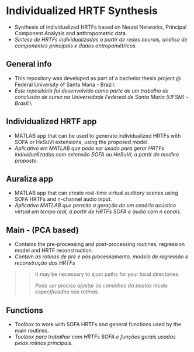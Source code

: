 # Individualized HRTF Synthesis

- Synthesis of individualized HRTFs based on Neural Networks, Principal Component Analysis and anthropometric data.
- *Síntese de HRTFs individualizadas a partir de redes neurais, análise de componentes principais e dados antropométricos.*

## General info 
- This repository was developed as part of a bachelor thesis project @ Federal University of Santa Maria - Brazil.
- *Este repositório foi desenvolvido como parte de um trabalho de conclusão de curso na Universidade Federeal de Santa Maria (UFSM) - Brasil.*\


## Individualized HRTF app 
- MATLAB app that can be used to generate individualized HRTFs with SOFA or HeSuVi extensions, using the proposed model.
- *Aplicativo em MATLAB que pode ser usado para gerar HRTFs individualizadas com extensão SOFA ou HeSuVi, a partir do modleo proposto.*

## Auraliza app
- MATLAB app that can create real-time virtual auditory scenes using SOFA HRTFs and n-channel audio input.
- *Aplicativo MATLAB que permite a geração de um cenário acústico virtual em tempo real, a partir de HRTFs SOFA e áudio com n canais.*


## Main - (PCA based)
- Contains the pre-processing and post-processing routines, regression model and HRTF reconstruction.
- *Contem as rotinas de pré e pós processamento, modelo de regressão e reconstrução das HRTFs*

>> It may be necessary to ajust paths for your local directories.
>>
>> *Pode ser preciso ajustar os caminhos da pastas locais especificados nas rotinas.*


## Functions 
- Toolbox to work with SOFA HRTFs and general functions used by the main routines.
- *Toolbox para trabalhar com HRTFs SOFA e funções gerais usadas pelas rotinas principais.*
